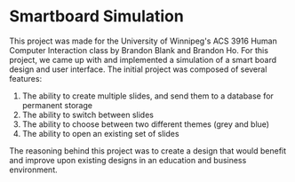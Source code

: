 # Smartboard Simulation

This project was made for the University of Winnipeg's ACS 3916 Human Computer Interaction class by Brandon Blank and Brandon Ho. For this project, we came up with and implemented a simulation of a smart board design and user interface. The initial project was composed of several features:

1) The ability to create multiple slides, and send them to a database for permanent storage
2) The ability to switch between slides
3) The ability to choose between two different themes (grey and blue)
4) The ability to open an existing set of slides

The reasoning behind this project was to create a design that would benefit and improve upon existing designs in an education and business environment. 
